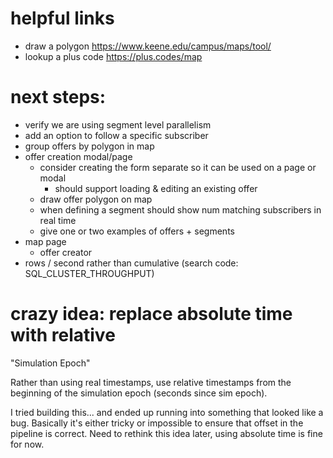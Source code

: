 # helpful links

- draw a polygon
  https://www.keene.edu/campus/maps/tool/
- lookup a plus code
  https://plus.codes/map

# next steps:

- verify we are using segment level parallelism
- add an option to follow a specific subscriber
- group offers by polygon in map
- offer creation modal/page
  - consider creating the form separate so it can be used on a page or modal
    - should support loading & editing an existing offer
  - draw offer polygon on map
  - when defining a segment should show num matching subscribers in real time
  - give one or two examples of offers + segments
- map page
  - offer creator
- rows / second rather than cumulative (search code: SQL_CLUSTER_THROUGHPUT)

# crazy idea: replace absolute time with relative

"Simulation Epoch"

Rather than using real timestamps, use relative timestamps from the beginning of the simulation epoch (seconds since sim epoch).

I tried building this... and ended up running into something that looked like a bug. Basically it's either tricky or impossible to ensure that offset in the pipeline is correct. Need to rethink this idea later, using absolute time is fine for now.
